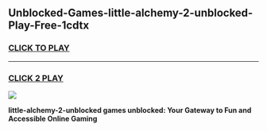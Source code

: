 
## Unblocked-Games-little-alchemy-2-unblocked-Play-Free-1cdtx
<h3>
<a href="https://premium76.site?title=little-alchemy-2-unblocked&ref=12A">CLICK TO PLAY</a></h3>
<hr>

<h3>
<a href="https://premium76.site?title=little-alchemy-2-unblocked&ref=12A">CLICK 2 PLAY</a>
  
</h3>

<a href="https://premium76.site?title=little-alchemy-2-unblocked&ref=12A"><img src="https://clearcache.store/games.png"></a>


**little-alchemy-2-unblocked games unblocked: Your Gateway to Fun and Accessible Online Gaming**
